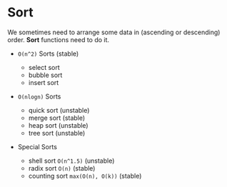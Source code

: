 # Sort

We sometimes need to arrange some data in (ascending or descending) order. 
**Sort** functions need to do it. 

- `O(n^2)` Sorts (stable)
	
	- select sort
	- bubble sort
	- insert sort

- `O(nlogn)` Sorts

	- quick sort (unstable)
	- merge sort (stable)
	- heap sort (unstable)
	- tree sort (unstable)

- Special Sorts

	- shell sort `O(n^1.5)` (unstable)
	- radix sort `O(n)` (stable)
	- counting sort	`max(O(n), O(k))` (stable)